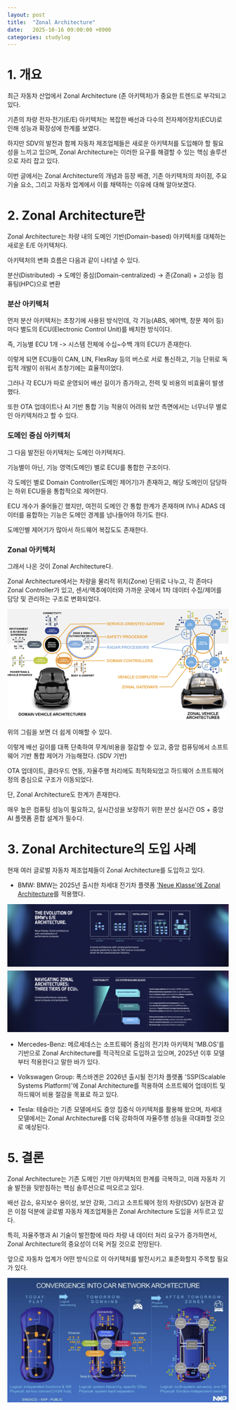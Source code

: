 ```yaml
---
layout: post
title:  "Zonal Architecture"
date:   2025-10-16 09:00:00 +0900
categories: studylog
---
```


# 1. 개요

최근 자동차 산업에서 Zonal Architecture (존 아키텍처)가 중요한 트렌드로 부각되고 있다.

기존의 차량 전자·전기(E/E) 아키텍처는 복잡한 배선과 다수의 전자제어장치(ECU)로 인해 성능과 확장성에 한계를 보였다.

하지만 SDV의 발전과 함께 자동차 제조업체들은 새로운 아키텍처를 도입해야 할 필요성을 느끼고 있으며, Zonal Architecture는 이러한 요구를 해결할 수 있는 핵심 솔루션으로 자리 잡고 있다.

이번 글에서는 Zonal Architecture의 개념과 등장 배경, 기존 아키텍처의 차이점, 주요 기술 요소, 그리고 자동차 업계에서 이를 채택하는 이유에 대해 알아보겠다.

# 2. Zonal Architecture란

Zonal Architecture는 차량 내의 도메인 기반(Domain-based) 아키텍처를 대체하는 새로운 E/E 아키텍처다.

아키텍처의 변화 흐름은 다음과 같이 나타낼 수 있다.

분산(Distributed) → 도메인 중심(Domain-centralized) → 존(Zonal) + 고성능 컴퓨팅(HPC)으로 변환

### 분산 아키텍처

먼저 분산 아키텍처는 초창기에 사용된 방식인데, 각 기능(ABS, 에어백, 창문 제어 등)마다 별도의 ECU(Electronic Control Unit)를 배치한 방식이다.

즉, 기능별 ECU 1개 -> 시스템 전체에 수십~수백 개의 ECU가 존재한다.

이렇게 되면 ECU들이 CAN, LIN, FlexRay 등의 버스로 서로 통신하고, 기능 단위로 독립적 개발이 쉬워서 초창기에는 효율적이었다. 

그러나 각 ECU가 따로 운영되어 배선 길이가 증가하고, 전력 및 비용의 비효율이 발생했다.

또한 OTA 업데이트나 AI 기반 통합 기능 적용이 어려워 보안 측면에서는 너무너무 별로인 아키텍처라고 할 수 있다.

### 도메인 중심 아키텍처

그 다음 발전된 아키텍처는 도메인 아키텍처다. 

기능별이 아닌, 기능 영역(도메인) 별로 ECU를 통합한 구조이다.

각 도메인 별로 Domain Controller(도메인 제어기)가 존재하고, 해당 도메인이 담당하는 하위 ECU들을 통합적으로 제어한다.

ECU 개수가 줄어들긴 했지만, 여전히 도메인 간 통합 한계가 존재하며 IVI나 ADAS 데이터를 융합하는 기능은 도메인 경계를 넘나들어야 하기도 한다. 

도메인별 제어기가 많아서 하드웨어 복잡도도 존재한다.

### Zonal 아키텍처

그래서 나온 것이 Zonal Architecture다.

Zonal Architecture에서는 차량을 물리적 위치(Zone) 단위로 나누고, 각 존마다 Zonal Controller가 있고, 센서/액추에이터와 가까운 곳에서 1차 데이터 수집/제어를 담당 및 관리하는 구조로 변화되었다. 

![domain architecture, zonal architecture](../assets/img/2025-10-16/image1.png)

위의 그림을 보면 더 쉽게 이해할 수 있다.

이렇게 배선 길이를 대폭 단축하여 무게/비용을 절감할 수 있고, 중앙 컴퓨팅에서 소프트웨어 기반 통합 제어가 가능해졌다. (SDV 기반)

OTA 업데이트, 클라우드 연동, 자율주행 처리에도 최적화되었고 하드웨어 소프트웨어 정의 중심으로 구조가 이동되었다.

단, Zonal Architecture도 한계가 존재한다.

매우 높은 컴퓨팅 성능이 필요하고, 실시간성을 보장하기 위한 분산 실시간 OS + 중앙 AI 플랫폼 혼합 설계가 필수다. 

# 3. Zonal Architecture의 도입 사례

현재 여러 글로벌 자동차 제조업체들이 Zonal Architecture를 도입하고 있다.

- BMW: BMW는 2025년 출시한 차세대 전기차 플랫폼 ['Neue Klasse'에 Zonal Architecture][neueklasse]를 적용했다.

![neueklasse](../assets/img/2025-10-16/image2.png)

[neueklasse]: chrome-extension://efaidnbmnnnibpcajpcglclefindmkaj/https://www.bmwgroup.com/content/dam/grpw/websites/bmwgroup_com/ir/downloads/en/2024/BMW-Group-Investor-Analyst-Days-2024_Digital-BMW.pdf

- Mercedes-Benz: 메르세데스는 소프트웨어 중심의 전기차 아키텍처 'MB.OS'를 기반으로 Zonal Architecture를 적극적으로 도입하고 있으며, 2025년 이후 모델부터 적용한다고 말한 바가 있다.

- Volkswagen Group: 폭스바겐은 2026년 출시될 전기차 플랫폼 'SSP(Scalable Systems Platform)'에 Zonal Architecture를 적용하여 소프트웨어 업데이트 및 하드웨어 비용 절감을 목표로 하고 있다.

- Tesla: 테슬라는 기존 모델에서도 중앙 집중식 아키텍처를 활용해 왔으며, 차세대 모델에서는 Zonal Architecture를 더욱 강화하여 자율주행 성능을 극대화할 것으로 예상된다.

# 5. 결론

Zonal Architecture는 기존 도메인 기반 아키텍처의 한계를 극복하고, 미래 자동차 기술 발전을 뒷받침하는 핵심 솔루션으로 떠오르고 있다.

배선 감소, 유지보수 용이성, 보안 강화, 그리고 소프트웨어 정의 차량(SDV) 실현과 같은 이점 덕분에 글로벌 자동차 제조업체들은 Zonal Architecture 도입을 서두르고 있다.

특히, 자율주행과 AI 기술이 발전함에 따라 차량 내 데이터 처리 요구가 증가하면서, Zonal Architecture의 중요성이 더욱 커질 것으로 전망된다.

앞으로 자동차 업계가 어떤 방식으로 이 아키텍처를 발전시키고 표준화할지 주목할 필요가 있다.

![neueklasse](../assets/img/2025-10-16/image3.png)